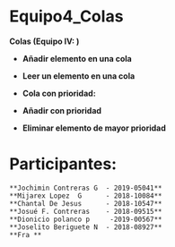 # Equipo4_Colas

**Colas (Equipo IV: )**

- **Añadir elemento en una cola**
- **Leer un elemento en una cola**
 
 - **Cola con prioridad:**
 - __Añadir con prioridad__
 - **Eliminar elemento de mayor prioridad**
 
 # Participantes:
    **Jochimin Contreras G  - 2019-05041**
    **Mijarex Lopez  G      - 2018-10084**
    **Chantal De Jesus      - 2018-10547**
    **Josué F. Contreras    - 2018-09515**
    **Dionicio polanco p     -2019-00567**
    **Joselito Beriguete N  - 2018-08927**
    **Fra **
